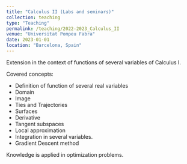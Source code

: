 ```yaml
---
title: "Calculus II (Labs and seminars)"
collection: teaching
type: "Teaching"
permalink: /teaching/2022-2023_Calculus_II
venue: "Universitat Pompeu Fabra"
date: 2023-01-01
location: "Barcelona, Spain"
---
```


Extension in the context of functions of several variables of Calculus I.

Covered concepts:

- Definition of function of several real variables
- Domain
- Image
- Ties and Trajectories
- Surfaces
- Derivative
- Tangent subspaces
- Local approximation
- Integration in several variables.
- Gradient Descent method

Knowledge is applied in optimization problems.
